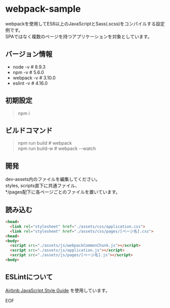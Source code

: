 # webpack-sample

webpackを使用してES6以上のJavaScriptとSass(.scss)をコンパイルする設定例です。  
SPAではなく複数のページを持つアプリケーションを対象としています。  

## バージョン情報

- node -v # 8.9.3
- npm -v # 5.6.0
- webpack -v # 3.10.0
- eslint -v # 4.16.0

## 初期設定

> npm i  

## ビルドコマンド

> npm run build # webpack  
> npm run build-w # webpack --watch  

## 開発

dev-assets内のファイルを編集してください。  
styles, scripts直下に共通ファイル、  
*/pages配下に各ページごとのファイルを置いています。

## 読み込む

```html
<head>
  <link rel="stylesheet" href="./assets/css/application.css">
  <link rel="stylesheet" href="./assets/css/pages/[ページ名].css">
<head>
<body>
  <script src="./assets/js/webpackCommonChunk.js"></script>
  <script src="./assets/js/application.js"></script>
  <script src="./assets/js/pages/[ページ名].js"></script>
<body>
```

## ESLintについて

[Airbnb JavaScript Style Guide](https://github.com/airbnb/javascript) を使用しています。  


EOF  
